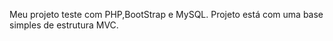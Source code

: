 Meu projeto teste com PHP,BootStrap e MySQL.
Projeto está com uma base simples de estrutura MVC.



